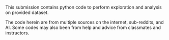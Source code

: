 
This submission contains python code to perform exploration and analysis on provided dataset.

The code herein are from multiple sources on the internet, sub-reddits, and AI. Some codes may also been from help and advice from classmates and instructors.


